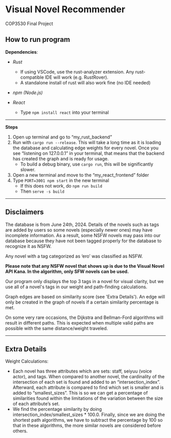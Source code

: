 # Visual Novel Recommender
COP3530 Final Project

## How to run program
**Dependencies**:
- *Rust* 
	- If using VSCode, use the rust-analyzer extension. Any rust-compatible IDE will work (e.g. RustRover).
	- A standalone install of rust will also work fine (no IDE needed)

- *npm (Node.js)* 

- *React*
	- Type `npm install react` into your terminal

---
**Steps**
1. Open up terminal and go to “my_rust_backend”
2. Run with `cargo run --release`. This will take a long time as it is loading the database and calculating edge weights for every novel. Once you see “listening on 127.0.0.1” in your terminal, that means that the backend has created the graph and is ready for usage.
	- To build a debug binary, use `cargo run`, this will be significantly slower.
3. Open a new terminal and move to the “my_react_frontend” folder
4. Type `PORT=3001 npm start` in the new terminal
	- If this does not work, do `npm run build`
	- Then `serve -s build`

---
## Disclaimers

The database is from June 24th, 2024. Details of the novels such as tags are added by users so some novels (especially newer ones) may have incomplete information. As a result, some NSFW novels may pass into our database because they have not been tagged properly for the database to recognize it as NSFW.

Any novel with a tag categorized as ‘ero’ was classified as NSFW.

**Please note that any NSFW novel that shows up is due to the Visual Novel API Kana. In the algorithm, only SFW novels can be used.** 

Our program only displays the top 3 tags in a novel for visual clarity, but we use all of a novel's tags in our weight and path-finding calculations.

Graph edges are based on similarity score (see 'Extra Details'). An edge will only be created in the graph of novels if a certain similarity percentage is met.

On some very rare occasions, the Dijkstra and Bellman-Ford algorithms will result in different paths. This is expected when multiple valid paths are possible with the same distance/weight traveled.

---

## Extra Details

Weight Calculations:
- Each novel has three attributes which are sets: staff, seiyuu (voice actor), and tags. When compared to another novel, the cardinality of the intersection of each set is found and added to an “intersection_index”. Afterward, each attribute is compared to find which set is smaller and is added to “smallest_sizes”. This is so we can get a percentage of similarities found within the limitations of the variation between the size of each attribute’s set.
- We find the percentage similarity by doing intersection_index/smallest_sizes * 100.0. Finally, since we are doing the shortest path algorithms, we have to subtract the percentage by 100 so that in these algorithms, the more similar novels are considered before others.

